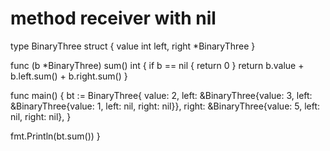 # method receiver with nil

type BinaryThree struct {
value int
left, right \*BinaryThree
}

func (b \*BinaryThree) sum() int {
if b == nil {
return 0
}
return b.value + b.left.sum() + b.right.sum()
}

func main() {
bt := BinaryThree{
value: 2,
left: &BinaryThree{value: 3, left: &BinaryThree{value: 1, left: nil, right: nil}},
right: &BinaryThree{value: 5, left: nil, right: nil},
}

fmt.Println(bt.sum())
}
